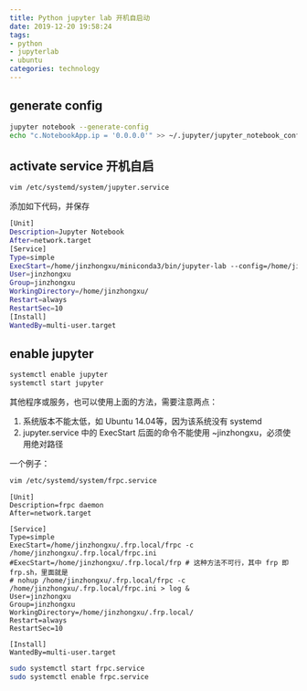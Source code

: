 ```yaml
---
title: Python jupyter lab 开机自启动
date: 2019-12-20 19:58:24
tags:
- python
- jupyterlab
- ubuntu
categories: technology
---
```


## generate config 

```bash
jupyter notebook --generate-config
echo "c.NotebookApp.ip = '0.0.0.0'" >> ~/.jupyter/jupyter_notebook_config.py
```

## activate service 开机自启

```bash
vim /etc/systemd/system/jupyter.service
```
添加如下代码，并保存

<!--more-->

```bash
[Unit]
Description=Jupyter Notebook
After=network.target
[Service]
Type=simple
ExecStart=/home/jinzhongxu/miniconda3/bin/jupyter-lab --config=/home/jinzhongxu/.jupyter/jupyter_notebook_config.py --no-browser
User=jinzhongxu
Group=jinzhongxu
WorkingDirectory=/home/jinzhongxu/
Restart=always
RestartSec=10
[Install]
WantedBy=multi-user.target
```

## enable jupyter

```bash
systemctl enable jupyter
systemctl start jupyter
```

其他程序或服务，也可以使用上面的方法，需要注意两点：

1. 系统版本不能太低，如 Ubuntu 14.04等，因为该系统没有 systemd
2. jupyter.service 中的 ExecStart 后面的命令不能使用 ~jinzhongxu，必须使用绝对路径

一个例子：

```bash
vim /etc/systemd/system/frpc.service
```

```shell
[Unit]
Description=frpc daemon
After=network.target

[Service]
Type=simple
ExecStart=/home/jinzhongxu/.frp.local/frpc -c /home/jinzhongxu/.frp.local/frpc.ini
#ExecStart=/home/jinzhongxu/.frp.local/frp # 这种方法不可行，其中 frp 即 frp.sh，里面就是
# nohup /home/jinzhongxu/.frp.local/frpc -c /home/jinzhongxu/.frp.local/frpc.ini > log &
User=jinzhongxu
Group=jinzhongxu
WorkingDirectory=/home/jinzhongxu/.frp.local/
Restart=always
RestartSec=10

[Install]
WantedBy=multi-user.target
```

```bash
sudo systemctl start frpc.service
sudo systemctl enable frpc.service
```

